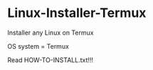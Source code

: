 # Linux-Installer-Termux
Installer any Linux on Termux

OS system = Termux

Read HOW-TO-INSTALL.txt!!!
